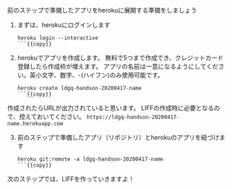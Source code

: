 前のステップで準備したアプリをherokuに展開する準備をしましょう

1. まずは、herokuにログインします
    ```shell
    heroku login --interactive
    ```{{copy}}

2. herokuでアプリを作成します。
無料で5つまで作成でき、クレジットカード登録したら作成枠が増えます。
アプリの名前は一意になるようにしてください。英小文字、数字、-(ハイフン)のみ使用可能です。
    ```shell
    heroku create ldgq-handson-20200417-name
    ```{{copy}}
作成されたらURLが出力されていると思います。
LIFFの作成時に必要となるので、控えておいてください。
    `https://ldgq-handson-20200417-name.herokuapp.com`

3. 前のステップで準備したアプリ（リポジトリ）とherokuのアプリを紐づけます
    ```shell
    heroku git:remote -a ldgq-handson-20200417-name
    ```{{copy}}

次のステップでは、LIFFを作っていきますよ！
